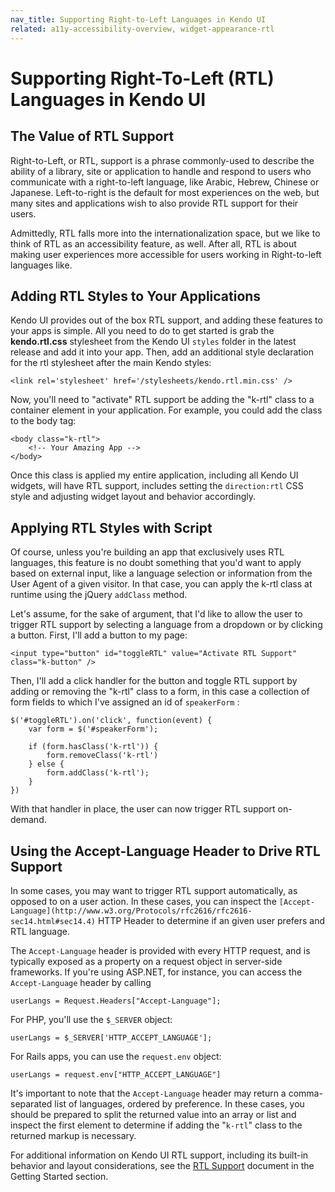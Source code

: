 ```yaml
---
nav_title: Supporting Right-to-Left Languages in Kendo UI
related: a11y-accessibility-overview, widget-appearance-rtl
---
```


# Supporting Right-To-Left (RTL) Languages in Kendo UI

## The Value of RTL Support

Right-to-Left, or RTL, support is a phrase commonly-used to describe the ability of a library, site or application to handle and respond to users who communicate with a right-to-left language, like Arabic, Hebrew, Chinese or Japanese. Left-to-right is the default for most experiences on the web, but many sites and applications wish to also provide RTL support for their users. 

Admittedly, RTL falls more into the internationalization space, but we like to think of RTL as an accessibility feature, as well. After all, RTL is about making user experiences more accessible for users working in Right-to-left languages like.

## Adding RTL Styles to Your Applications

Kendo UI provides out of the box RTL support, and adding these features to your apps is simple. All you need to do to get started is grab the **kendo.rtl.css** stylesheet from the Kendo UI `styles` folder in the latest release and add it into your app. Then, add an additional style declaration for the rtl stylesheet after the main Kendo styles:

	<link rel='stylesheet' href='/stylesheets/kendo.rtl.min.css' />

Now, you'll need to "activate" RTL support be adding the "k-rtl" class to a container element in your application. For example, you could add the class to the body tag:

	<body class="k-rtl">
		<!-- Your Amazing App -->
	</body>

Once this class is applied my entire application, including all Kendo UI widgets, will have RTL support, includes setting the `direction:rtl` CSS style and adjusting widget layout and behavior accordingly.

## Applying RTL Styles with Script

Of course, unless you're building an app that exclusively uses RTL languages, this feature is no doubt something that you'd want to apply based on external input, like a language selection or information from the User Agent of a given visitor. In that case, you can apply the k-rtl class at runtime using the jQuery `addClass` method.

Let's assume, for the sake of argument, that I'd like to allow the user to trigger RTL support by selecting a language from a dropdown or by clicking a button. First, I'll add a button to my page:

	<input type="button" id="toggleRTL" value="Activate RTL Support" class="k-button" />

Then, I'll add a click handler for the button and toggle RTL support by adding or removing the "k-rtl" class to a form, in this case a collection of form fields to which I've assigned an id of `speakerForm` :

	$('#toggleRTL').on('click', function(event) {
		var form = $('#speakerForm');

		if (form.hasClass('k-rtl')) {
			form.removeClass('k-rtl')
		} else {
			form.addClass('k-rtl');
		}		
	})

With that handler in place, the user can now trigger RTL support on-demand.

## Using the Accept-Language Header to Drive RTL Support

In some cases, you may want to trigger RTL support automatically, as opposed to on a user action. In these cases, you can inspect the `[Accept-Language](http://www.w3.org/Protocols/rfc2616/rfc2616-sec14.html#sec14.4)` HTTP Header to determine if an given user prefers and RTL language.

The `Accept-Language` header is provided with every HTTP request, and is typically exposed as a property on a request object in server-side frameworks. If you're using ASP.NET, for instance, you can access the `Accept-Language` header by calling

	userLangs = Request.Headers["Accept-Language"];

For PHP, you'll use the `$_SERVER` object:

	userLangs = $_SERVER['HTTP_ACCEPT_LANGUAGE'];

For Rails apps, you can use the `request.env` object:

	userLangs = request.env["HTTP_ACCEPT_LANGUAGE"]

It's important to note that the `Accept-Language` header may return a comma-separated list of languages, ordered by preference. In these cases, you should be prepared to split the returned value into an array or list and inspect the first element to determine if adding the "`k-rtl`" class to the returned markup is necessary. 

For additional information on Kendo UI RTL support, including its built-in behavior and layout considerations, see the [RTL Support](/getting-started/web/appearance-rtl) document in the Getting Started section.